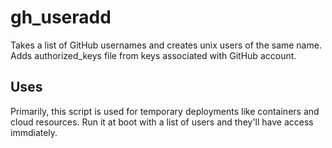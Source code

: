 # gh_useradd
Takes a list of GitHub usernames and creates unix users of the same name.  Adds authorized_keys file from keys associated with GitHub account.

## Uses
Primarily, this script is used for temporary deployments like containers and cloud resources.  Run it at boot with a list of users and they'll have access immdiately.
